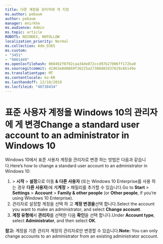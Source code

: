 ```yaml
---
title: 다른 계정을 관리자에 게 지정
ms.author: pebaum
author: pebaum
manager: mnirkhe
ms.audience: Admin
ms.topic: article
ROBOTS: NOINDEX, NOFOLLOW
localization_priority: Normal
ms.collection: Adm_O365
ms.custom:
- "3451"
- "9001449"
ms.openlocfilehash: 060492f0792caa34de872ccd97b27006ff172ba0
ms.sourcegitcommit: 42463e8d8869f36225a27388d83d37629c6b149e
ms.translationtype: MT
ms.contentlocale: ko-KR
ms.lasthandoff: 12/18/2019
ms.locfileid: "40738434"
---
```

# <a name="change-a-standard-user-account-to-an-administrator-in-windows-10"></a><span data-ttu-id="92f2f-102">표준 사용자 계정을 Windows 10의 관리자에 게 변경</span><span class="sxs-lookup"><span data-stu-id="92f2f-102">Change a standard user account to an administrator in Windows 10</span></span>

<span data-ttu-id="92f2f-103">Windows 10에서 표준 사용자 계정을 관리자로 변경 하는 방법은 다음과 같습니다.</span><span class="sxs-lookup"><span data-stu-id="92f2f-103">Here’s how to change a standard user account to an administrator in Windows 10:</span></span>

1. <span data-ttu-id="92f2f-104"> >  **시작** > **설정**으로 이동 **& 다른 사용자** (또는 Windows 10 Enterprise를 사용 하는 경우 **다른 사용자**)에 게**계정** > 패밀리를 추가할 수 있습니다.</span><span class="sxs-lookup"><span data-stu-id="92f2f-104">Go to **Start** > **Settings** > **Account** > **Family & other people** (or **Other people**, if you’re using Windows 10 Enterprise).</span></span>
2. <span data-ttu-id="92f2f-105">관리자로 설정할 계정을 선택 하 고 **계정 변경을**선택 합니다.</span><span class="sxs-lookup"><span data-stu-id="92f2f-105">Select the account you want to make an administrator, and select **Change account**.</span></span>
3. <span data-ttu-id="92f2f-106">**계정 유형에**서 **관리자**를 선택한 다음 **확인**을 선택 합니다.</span><span class="sxs-lookup"><span data-stu-id="92f2f-106">Under **Account type**, select **Administrator**, and then select **OK**.</span></span>

<span data-ttu-id="92f2f-107">**참고:** 계정을 기존 관리자 계정의 관리자로만 변경할 수 있습니다.</span><span class="sxs-lookup"><span data-stu-id="92f2f-107">**Note:** You can only change accounts to an administrator from an existing administrator account.</span></span>